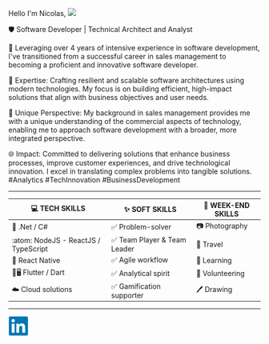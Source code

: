 
Hello I'm Nicolas, <img src="https://raw.githubusercontent.com/MartinHeinz/MartinHeinz/master/wave.gif" width="30px">  

🛡️  Software Developer | Technical Architect and Analyst

🚀 Leveraging over 4 years of intensive experience in software development, I've transitioned from a successful career in sales management to becoming a proficient and innovative software developer.

🔬 Expertise: Crafting resilient and scalable software architectures using modern technologies. My focus is on building efficient, high-impact solutions that align with business objectives and user needs.

🏦 Unique Perspective: My background in sales management provides me with a unique understanding of the commercial aspects of technology, enabling me to approach software development with a broader, more integrated perspective.

🌐 Impact: Committed to delivering solutions that enhance business processes, improve customer experiences, and drive technological innovation. I excel in translating complex problems into tangible solutions.
 #Analytics #TechInnovation #BusinessDevelopment

---

|             💻 TECH SKILLS           |              ✨ SOFT SKILLS                    |         🌳 WEEK-END SKILLS        |
|--------------------------------------|------------------------------------------------|-----------------------------------|
| 💠 .Net / C#                         | :white_check_mark: Problem-solver              | :camera: Photography              |
| :atom: NodeJS - ReactJS / TypeScript | :white_check_mark: Team Player & Team Leader   | :sunrise_over_mountains: Travel   |
| 📱 React Native                      | :white_check_mark: Agile workflow              | :book: Learning                   |
| 📱🖥️ Flutter / Dart                  | :white_check_mark: Analytical spirit           | :open_hands: Volunteering         |
| ☁️ Cloud solutions                    | :white_check_mark: Gamification supporter      | :pen: Drawing                     |

---

<a href="https://linkedin.com/in/nicolas-denoel">
  <img align="center" src="https://github.com/devicons/devicon/blob/master/icons/linkedin/linkedin-original.svg" alt="linkedin.com/in/nicolas-denoel" width="40" height="40" />
</a> 

